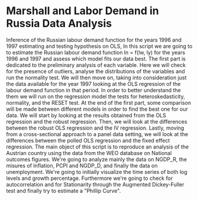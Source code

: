 # Marshall and Labor Demand in Russia Data Analysis 
Inference of the Russian labour demand function for the years 1996 and 1997 estimating and testing hypothesis on OLS, In this script we are going to to estimate the Russian labour demand function ln = f(lw, ly) for the years 1996 and 1997 and assess which model fits our data best. 
The first part is dedicated to the preliminary analysis of each variable. Here we will check for the presence of outliers, analyse the distributions of the variables
and run the normality test. We will then move on, taking into consideration just the data available for the year 1997 
looking at the OLS regression of the labour demand function in that period.
In order to better understand the them we will run on the regression model the tests for heteroskedasticity, normality, and the RESET test.
At the end of the first part, some comparison will be made between different models in order to find the best one for our data.
We will start by looking at the results obtained from the OLS regression and the robust regression. Then, we will look at the differences 
between the robust OLS regression and the IV regression. Lastly, moving from a cross-sectional approach to a panel data setting, we will look at
the differences between the polled OLS regression and the fixed effect regression.
The main object of this script is to reproduce an analysis of the Austrian country
using the data from the WEO database on National outcomes figures. 
We're going to analyze mainly the data on NGDP_R, the misures of Inflation, PCPI
and NGDP_D, and finally the data on unemployment. We're going to initially visualize the time series 
of both log levels and growth percentage. Furthermore we're going to check for autocorrelation and for 
Stationarity through the Augmented Dickey-Fuller test and finally try to estimate a "Phillip Curve".